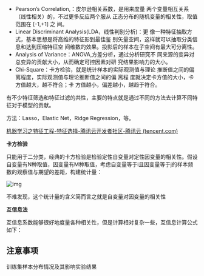 - Pearson’s Correlation,：皮尔逊相关系数，是用来度量 两个变量相互关系（线性相关）的，不过更多反应两个服从 正态分布的随机变量的相关性，取值范围在 [-1,+1] 之 间。
- Linear Discriminant Analysis(LDA，线性判别分析)：更 像一种特征抽取方式，基本思想是将高维的特征影到最佳鉴 别矢量空间，这样就可以抽取分类信息和达到压缩特征空 间维数的效果。投影后的样本在子空间有最大可分离性。
- Analysis of Variance：ANOVA,方差分析，通过分析研究不 同来源的变异对总变异的贡献大小，从而确定可控因素对研 究结果影响力的大小。
- Chi-Square：卡方检验，就是统计样本的实际观测值与理论 推断值之间的偏离程度，实际观测值与理论推断值之间的偏 离程 度就决定卡方值的大小，卡方值越大，越不符合；卡 方值越小，偏差越小，越趋于符合。




有不少特征筛选和特征过滤的共性，主要的特点就是通过不同的方法去计算不同特征对于模型的贡献。



方法：Lasso，Elastic Net，Ridge Regression，等。

 [机器学习之特征工程-特征选择-腾讯云开发者社区-腾讯云 (tencent.com)](https://cloud.tencent.com/developer/article/1055767) 

**卡方检验**



只能用于二分类，经典的卡方检验是检验定性自变量对定性因变量的相关性。假设自变量有N种取值，因变量有M种取值，考虑自变量等于i且因变量等于j的样本频数的观察值与期望的差距，构建统计量：

![img](https://ask.qcloudimg.com/http-save/yehe-1332428/4jtxddzrp4.png?imageView2/2/w/1200)

不难发现，这个统计量的含义简而言之就是自变量对因变量的相关性

**互信息法**

互信息系数能够很好地度量各种相关性，但是计算相对复杂一些，互信息计算公式如下：







## 注意事项

训练集样本分布情况及其影响实验结果